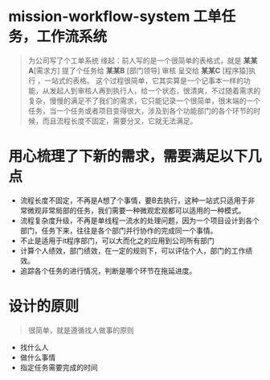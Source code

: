 # mission-workflow-system 工单任务，工作流系统
> 为公司写了个工单系统
> 缘起：前人写的是一个很简单的表格式，就是 **某某A**[需求方] 提了个任务给 **某某B** [部门领导] 审核 呈交给 **某某C** [程序猿]执行 ，一站式的表格。
> 这个过程很简单，它其实算是一个记事本一样的功能，从发起人到审核人再到执行人，给一个状态，很清爽，不过随着需求的复杂，慢慢的满足不了我们的需求，它只能记录一个很简单，很末端的一个任务，当一个任务或者项目变得很大，涉及到各个功能部门的各个环节的时候，而且流程长度不固定，需要分叉，它就无法满足。

# 用心梳理了下新的需求，需要满足以下几点
- 流程长度不固定，不再是A想了个事情，要B去执行，这种一站式只适用于非常微观非常局部的任务，我们需要一种微观宏观都可以适用的一种模式。
- 流程复杂度升级，不再是单线程一流水的处理问题，因为一个项目设计到各个部门，任务下来，往往是各个部门并行协作的完成同一个事情。
- 不止是适用于it程序部门，可以大而化之的应用到公司所有部门
- 计算个人绩效，部门绩效，在一定的规则下，可以评估个人，部门的工作绩效。
- 追踪各个任务的进行情况，判断是哪个环节在拖延进度。

# 设计的原则
> 很简单，就是遵循找人做事的原则
- 找什么人
- 做什么事情
- 指定任务需要完成的时间
